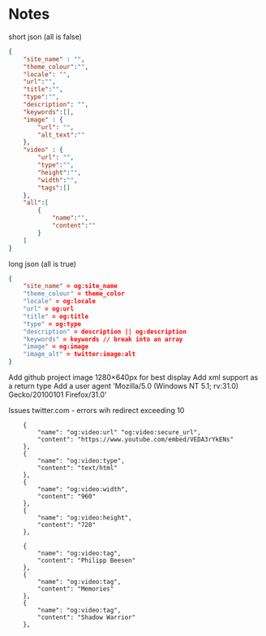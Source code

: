 # Notes

short json (all is false)

```json
{
    "site_name" : "",
    "theme_colour":"",
    "locale": "",
    "url":"",
    "title":"",
    "type":"",
    "description": "",
    "keywords":[],
    "image" : {
		"url": "",
		"alt_text":""
	},
	"video" : {
		"url": "",
		"type":"",
		"height":"",
		"width":"",
		"tags":[]
	},
	"all":[
		{
			"name":"",
			"content":""
		}
	]
}
```

long json (all is true)
```json
{
    "site_name" = og:site_name
    "theme_colour" = theme_color
    "locale" = og:locale
    "url" = og:url
    "title" = og:title
    "type" = og:type
    "description" = description || og:description
    "keywords" = keywords // break into an array
    "image" = og:image
    "image_alt" = twitter:image:alt
}
```

Add github project image 1280×640px for best display
Add xml support as a return type
Add a user agent 'Mozilla/5.0 (Windows NT 5.1; rv:31.0) Gecko/20100101 Firefox/31.0'

Issues
twitter.com - errors wih redirect exceeding 10 


		{
			"name": "og:video:url" "og:video:secure_url",
			"content": "https://www.youtube.com/embed/VEDA3rYkENs"
		},
		{
			"name": "og:video:type",
			"content": "text/html"
		},
		{
			"name": "og:video:width",
			"content": "960"
		},
		{
			"name": "og:video:height",
			"content": "720"
		},

		{
			"name": "og:video:tag",
			"content": "Philipp Beesen"
		},
		{
			"name": "og:video:tag",
			"content": "Memories"
		},
		{
			"name": "og:video:tag",
			"content": "Shadow Warrior"
		},
	